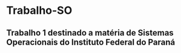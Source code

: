 # Trabalho-SO

## Trabalho 1 destinado a matéria de Sistemas Operacionais do Instituto Federal do Paraná
